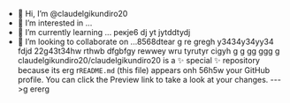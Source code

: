  - 👋 Hi, I’m @claudelgikundiro20
- 👀 I’m interested in ...
- 🌱 I’m currently learning ... рекje6 dj yt jytddtydj
- 💞️ I’m looking to collaborate on ...8568dtear g re gregh y3434y34yy34  fdjd
22g43t34hw rthwb dfgbfgy rewwey wru tyrutyr cigyh g g gg ggg g
claudelgikundiro20/claudelgikundiro20 is a ✨ special ✨ repository because its erg r`README.md` (this file) appears onh 56h5w your GitHub profile.
You can click the Preview link to take a look at your changes.
--->g ererg
